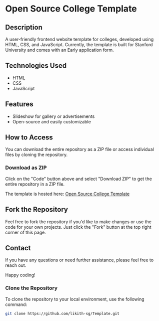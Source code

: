 # Open Source College Template

## Description

A user-friendly frontend website template for colleges, developed using HTML, CSS, and JavaScript. Currently, the template is built for Stanford University and comes with an Early application form.

## Technologies Used

- HTML
- CSS
- JavaScript

## Features

- Slideshow for gallery or advertisements
- Open-source and easily customizable

## How to Access

You can download the entire repository as a ZIP file or access individual files by cloning the repository.

### Download as ZIP

Click on the "Code" button above and select "Download ZIP" to get the entire repository in a ZIP file.

The template is hosted here: [Open Source College Template](https://likith-sg.github.io/Template/)

## Fork the Repository

Feel free to fork the repository if you'd like to make changes or use the code for your own projects. Just click the "Fork" button at the top right corner of this page.

## Contact

If you have any questions or need further assistance, please feel free to reach out.

Happy coding!

### Clone the Repository

To clone the repository to your local environment, use the following command:

```bash
git clone https://github.com/likith-sg/Template.git
